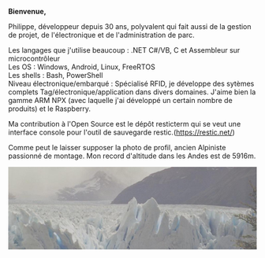 **Bienvenue,**

Philippe, développeur depuis 30 ans, polyvalent qui fait aussi de la gestion de projet, de l'électronique et de l'administration de parc.

Les langages que j'utilise beaucoup : .NET C#/VB, C et Assembleur sur microcontrôleur  
Les OS : Windows, Android, Linux, FreeRTOS  
Les shells : Bash, PowerShell  
Niveau électronique/embarqué : Spécialisé RFID, je développe des sytèmes complets Tag/électronique/application dans divers domaines.
J'aime bien la gamme ARM NPX (avec laquelle j'ai développé un certain nombre de produits) et le Raspberry.  

Ma contribution à l'Open Source est le dépôt resticterm qui se veut une interface console pour l'outil de sauvegarde restic.(https://restic.net/)  

Comme peut le laisser supposer la photo de profil, ancien Alpiniste passionné de montage. Mon record d'altitude dans les Andes est de 5916m.  

![Glacier](/1500x500.jpg)
 
<!---
GPh83/GPh83 is a ✨ special ✨ repository because its `README.md` (this file) appears on your GitHub profile.
You can click the Preview link to take a look at your changes.
--->
